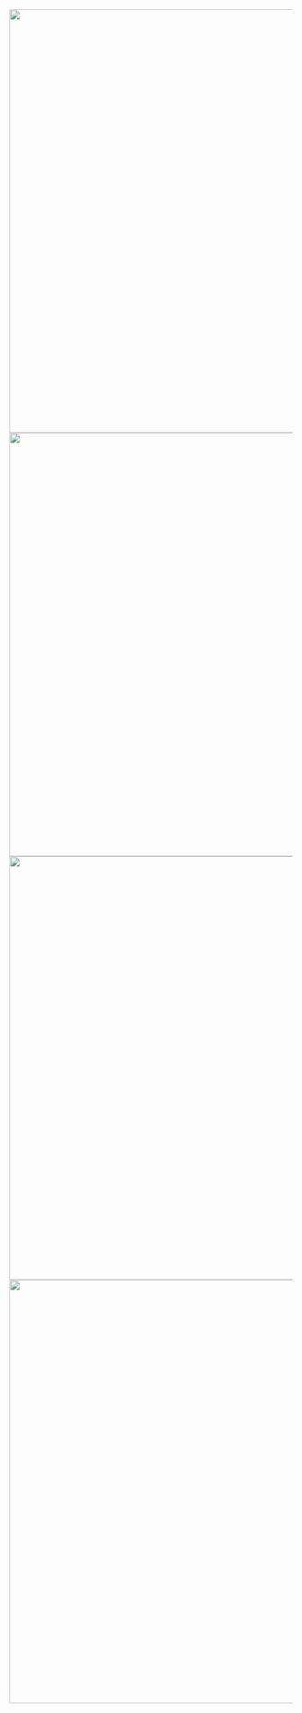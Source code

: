 <img src="G:/1.madprojects/MYbook/screenshots/login.PNG" width="752">

<img src="G:/1.madprojects/MYbook/screenshots/singup.PNG" width="752">

<img src="G:/1.madprojects/MYbook/screenshots/search.PNG" width="752">

<img src="G:/1.madprojects/MYbook/screenshots/sort.PNG" width="752">